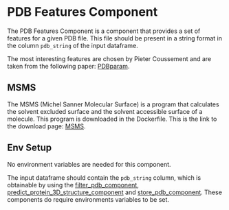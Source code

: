 # PDB Features Component

The PDB Features Component is a component that provides a set of features for a given PDB file. This file should be present in a string format in the column `pdb_string` of the input dataframe.

The most interesting features are chosen by Pieter Coussement and are taken from the following paper: [PDBparam](https://www.ncbi.nlm.nih.gov/pmc/articles/PMC4909059/).

## MSMS

The MSMS (Michel Sanner Molecular Surface) is a program that calculates the solvent excluded surface and the solvent accessible surface of a molecule. This program is downloaded in the Dockerfile. This is the link to the download page: [MSMS](https://ccsb.scripps.edu/msms/).

## Env Setup

No environment variables are needed for this component.

The input dataframe should contain the `pdb_string` column, which is obtainable by using the [filter_pdb_component](../filter_pdb_component/README.md), [predict_protein_3D_structure_component](../predict_protein_3D_structure_component/README.md) and [store_pdb_component](../store_pdb_component/README.md). These components do require environments variables to be set.
